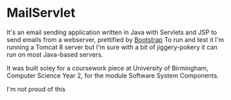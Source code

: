 # MailServlet
It's an email sending application written in Java with Servlets and JSP to send emails from a webserver, prettified by [Bootstrap](https://github.com/twbs/bootstrap)
To run and test it I'm running a Tomcat 8 server but I'm sure with a bit of jiggery-pokery it can run on most Java-based servers.

It was built soley for a coursework piece at University of Birmingham, Computer Science Year 2, for the module Software System Components.

I'm not proud of this
